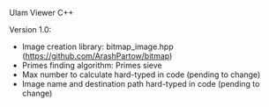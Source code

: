Ulam Viewer C++

Version 1.0:
  - Image creation library: bitmap_image.hpp (https://github.com/ArashPartow/bitmap)
  - Primes finding algorithm: Primes sieve
  - Max number to calculate hard-typed in code (pending to change)
  - Image name and destination path hard-typed in code (pending to change)
